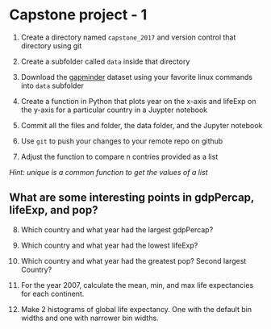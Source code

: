 # Capstone project - 1

1. Create a directory named `capstone_2017` and version control that directory using git

2. Create a subfolder called `data` inside that directory

3. Download the [gapminder](https://raw.githubusercontent.com/upendrak/advance_R/master/data/gapminder.csv) dataset using your favorite linux commands into `data` subfolder

4. Create a function in Python that plots year on the x-axis and lifeExp on the y-axis for a particular country in a Juypter notebook

5. Commit all the files and folder, the data folder, and the Jupyter notebook

6. Use `git` to push your changes to your remote repo on github

7. Adjust the function to compare n contries provided as a list

_Hint: unique is a common function to get the values of a list_

## What are some interesting points in gdpPercap, lifeExp, and pop?

8. Which country and what year had the largest gdpPercap?

9. Which country and what year had the lowest lifeExp?

10. Which country and what year had the greatest pop? Second largest Country?

11. For the year 2007, calculate the mean, min, and max life expectancies for each continent.

12. Make 2 histograms of global life expectancy. One with the default bin widths and one with narrower bin widths.